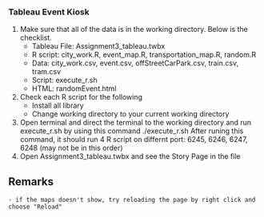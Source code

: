 ### Tableau Event Kiosk

1. Make sure that all of the data is in the working directory. Below is the checklist.
	- Tableau File: Assignment3_tableau.twbx
	- R script: city_work.R, event_map.R, transportation_map.R, random.R
	- Data: city_work.csv, event.csv, offStreetCarPark.csv, train.csv, tram.csv
	- Script: execute_r.sh
	- HTML: randomEvent.html
2. Check each R script for the following
	- Install all library
	- Change working directory to your current working directory
3. Open terminal and direct the terminal to the working directory and run execute_r.sh by using this command
	./execute_r.sh
After runing this command, it should run 4 R script on differnt port: 6245, 6246, 6247, 6248 (may not be in this order)
4. Open Assignment3_tableau.twbx and see the Story Page in the file

## Remarks
	- if the maps doesn't show, try reloading the page by right click and choose "Reload"
